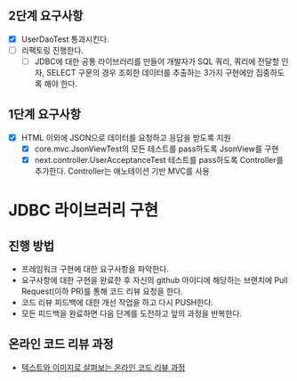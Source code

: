 ## 2단계 요구사항
- [x] UserDaoTest 통과시킨다.
- [ ] 리팩토링 진행한다.
  - [ ] JDBC에 대한 공통 라이브러리를 만들어 개발자가 SQL 쿼리, 쿼리에 전달할 인자, SELECT 구문의 경우 조회한 데이터를 추출하는 3가지 구현에만 집중하도록 해야 한다.

## 1단계 요구사항
- [x] HTML 이외에 JSON으로 데이터를 요청하고 응답을 받도록 지원
  - [x] core.mvc.JsonViewTest의 모든 테스트를 pass하도록 JsonView를 구현
  - [x] next.controller.UserAcceptanceTest 테스트를 pass하도록 Controller를 추가한다. Controller는 애노테이션 기반 MVC를 사용

# JDBC 라이브러리 구현
## 진행 방법
* 프레임워크 구현에 대한 요구사항을 파악한다.
* 요구사항에 대한 구현을 완료한 후 자신의 github 아이디에 해당하는 브랜치에 Pull Request(이하 PR)를 통해 코드 리뷰 요청을 한다.
* 코드 리뷰 피드백에 대한 개선 작업을 하고 다시 PUSH한다.
* 모든 피드백을 완료하면 다음 단계를 도전하고 앞의 과정을 반복한다.

## 온라인 코드 리뷰 과정
* [텍스트와 이미지로 살펴보는 온라인 코드 리뷰 과정](https://github.com/next-step/nextstep-docs/tree/master/codereview)
